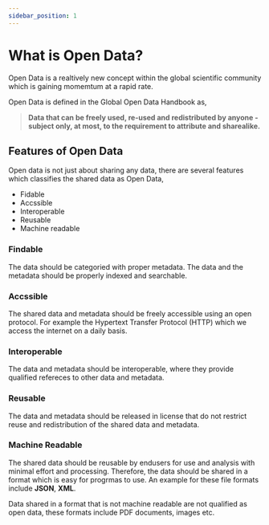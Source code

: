 ```yaml
---
sidebar_position: 1
---
```


# What is Open Data?

Open Data is a realtively new concept within the global scientific community which is gaining momemtum at a rapid rate.

Open Data is defined in the Global Open Data Handbook as,

> **Data that can be freely used, re-used and redistributed by anyone - subject only, at most, to the requirement to attribute and sharealike.**

## Features of Open Data

Open data is not just about sharing any data, there are several features which classifies the shared data as Open Data,

- Fidable
- Accssible
- Interoperable
- Reusable
- Machine readable

### Findable

The data should be categoried with proper metadata. The data and the metadata should be properly indexed and searchable.

### Accssible

The shared data and metadata should be freely accessible using an open protocol. For example the Hypertext Transfer Protocol (HTTP) which we access the internet on a daily basis.

### Interoperable

The data and metadata should be interoperable, where they provide qualified refereces to other data and metadata.

### Reusable

The data and metadata should be released in license that do not restrict reuse and redistribution of the shared data and metadata.

### Machine Readable

The shared data should be reusable by endusers for use and analysis with minimal effort and processing. Therefore, the data should be shared in a format which is easy for progrmas to use. An example for these file formats include **JSON**, **XML**.

Data shared in a format that is not machine readable are not qualified as open data, these formats include PDF documents, images etc.
